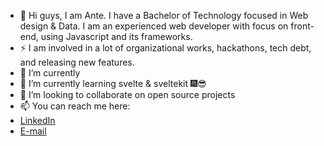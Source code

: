 - 👋 Hi guys, I am Ante. I have a Bachelor of Technology focused in Web design & Data. 
I am an experienced web developer with focus on front-end, using Javascript and its frameworks. 
-  ⚡ I am involved in a lot of organizational works, hackathons, tech debt, and releasing new features.
- 👀 I’m currently 
- 🌱 I’m currently learning svelte & sveltekit 🎆😎
- 💞️ I’m looking to collaborate on open source projects
- 📫 You can reach me here:
- [LinkedIn](https://www.linkedin.com/in/ante-penava-27568b116/?originalSubdomain=ie)
- [E-mail](ante_191@hotmail.com)




<!---
antepenavasyfl/antepenavasyfl is a ✨ special ✨ repository because its `README.md` (this file) appears on your GitHub profile.
You can click the Preview link to take a look at your changes.
--->
